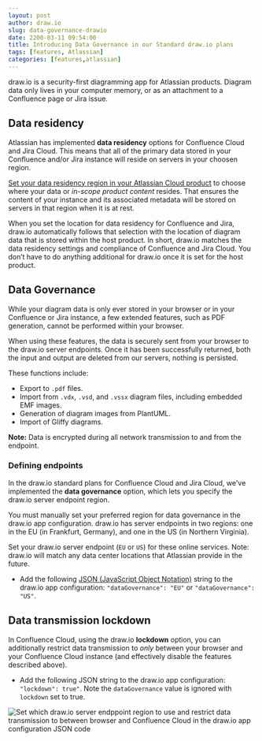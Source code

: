 ```yaml
---
layout: post
author: draw.io
slug: data-governance-drawio
date: 2200-03-11 09:54:00
title: Introducing Data Governance in our Standard draw.io plans 
tags: [features, Atlassian]
categories: [features,atlassian]
---
```


draw.io is a security-first diagramming app for Atlassian products. Diagram data only lives in your computer memory, or as an attachment to a Confluence page or Jira issue.

## Data residency

Atlassian has implemented **data residency** options for Confluence Cloud and Jira Cloud. This means that all of the primary data stored in your Confluence and/or Jira instance will reside on servers in your choosen region.

[Set your data residency region in your Atlassian Cloud product](https://confluence.atlassian.com/cloud/manage-data-residency-976763149.html) to choose where your data or _in-scope product content_ resides. That ensures the content of your instance and its associated metadata will be stored on servers in that region when it is at rest.

When you set the location for data residency for Confluence and Jira, draw.io automatically follows that selection with the location of diagram data that is stored within the host product. In short, draw.io matches the data residency settings and compliance of Confluence and Jira Cloud. You don’t have to do anything additional for draw.io once it is set for the host product.

## Data Governance

While your diagram data is only ever stored in your browser or in your Confluence or Jira instance, a few extended features, such as PDF generation, cannot be performed within your browser. 

When using these features, the data is securely sent from your browser to the draw.io server endpoints. Once it has been successfully returned, both the input and output are deleted from our servers, nothing is persisted. 

These functions include:

* Export to ``.pdf`` files.
* Import from ``.vdx``, ``.vsd``, and ``.vssx`` diagram files, including embedded EMF images.
* Generation of diagram images from PlantUML.
* Import of Gliffy diagrams.

**Note:** Data is encrypted during all network transmission to and from the endpoint.

### Defining endpoints

In the draw.io standard plans for Confluence Cloud and Jira Cloud, we've implemented the **data governance** option, which lets you specify the draw.io server endpoint region.

You must manually set your preferred region for data governance in the draw.io app configuration. draw.io has server endpoints in two regions: one in the EU (in Frankfurt, Germany), and one in the US (in Northern Virginia). 

Set your draw.io server endpoint (``EU`` or ``US``) for these online services. Note: draw.io will match any data center locations that Atlassian provide in the future.

* Add the following [JSON (JavaScript Object Notation)](http://www.json.org/) string to the draw.io app configuration: ``"dataGovernance": "EU"`` or ``"dataGovernance": "US"``.

## Data transmission lockdown

In Confluence Cloud, using the draw.io **lockdown** option, you can additionally restrict data transmission to _only_ between your browser and your Confluence Cloud instance (and effectively disable the features described above).

* Add the following JSON string to the draw.io app configuration: ``"lockdown": true"``. Note the ``dataGovernance`` value is ignored with ``lockdown`` set to true.

<img src="/assets/img/blog/confluence-cloud-data-governance-lockdown-configuration.png" style="width=100%;max-width:600px;height:auto;" alt="Set which draw.io server endppoint region to use and restrict data transmission to between browser and Confluence Cloud in the draw.io app configuration JSON code">


